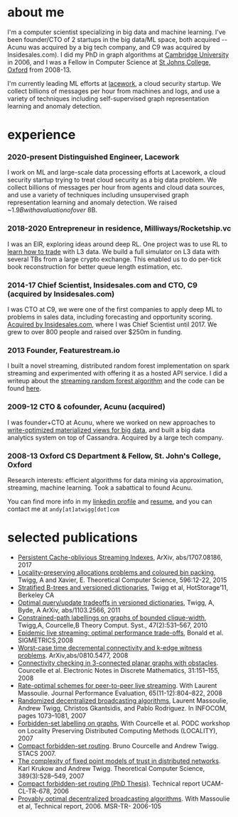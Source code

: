 # about me

I'm a computer scientist specializing in big data and machine learning. I've been founder/CTO of 2 startups in the big data/ML space, both acquired -- Acunu was acquired by a big tech company, and C9 was acquired by Insidesales.com). I did my PhD in graph algorithms at [Cambridge University](https://www.cst.cam.ac.uk/) in 2006, and I was a Fellow in Computer Science at [St Johns College, Oxford](https://www.sjc.ox.ac.uk/) from 2008-13.

I'm currently leading ML efforts at [lacework](http://www.lacework.com), a cloud security startup. We collect billions of messages per hour from machines and logs, and use a variety of techniques including self-supervised graph representation learning and anomaly detection.



# experience

### 2020-present Distinguished Engineer, Lacework
I work on ML and large-scale data processing efforts at Lacework, a cloud security startup trying to treat cloud security as a big data problem. We collect billions of messages per hour from agents and cloud data sources, and use a variety of techniques including unsupervised graph representation learning and anomaly detection. We raised ~$1.9B with a valuation of over ~$8B.

### 2018-2020 Entrepreneur in residence, Milliways/Rocketship.vc
I was an EIR, exploring ideas around deep RL. One project was to use RL to [learn how to trade](https://medium.com/@andytwigg/learning-to-trade-with-deep-rl-666ed6bbd921
) with L3 data. We build a full simulator on L3 data with several TBs from a large crypto exchange. This enabled us to do per-tick book reconstruction for better queue length estimation, etc.

### 2014-17 Chief Scientist, Insidesales.com and CTO, C9 (acquired by Insidesales.com)
I was CTO at C9, we were one of the first companies to apply deep ML to problems in sales data, including forecasting and opportunity scoring. [Acquired by Insidesales.com](https://blogs.wsj.com/venturecapital/2015/05/28/insidesales-com-acquires-c9-in-predictive-analytics-battle/), where I was Chief Scientist until 2017. We grew to over 800 people and raised over $250m in funding.

### 2013 Founder, Featurestream.io
I built a novel streaming, distributed random forest implementation on spark streaming and experimented with offering it as a hosted API service. I did a writeup about the [streaming random forest algorithm](https://medium.com/@andytwigg/featurestream-io-random-forests-6992b03b521) and the code can be found [here](https://github.com/featurestream/featurestream-client).

### 2009-12 CTO & cofounder, Acunu (acquired)
I was founder+CTO at Acunu, where we worked on new approaches to [write-optimized materialized views for big data](https://arxiv.org/abs/1103.4282), and built a big data analytics system on top of Cassandra. Acquired by a large tech company.

### 2008-13 Oxford CS Department & Fellow, St. John's College, Oxford
Research interests: efficient algorithms for data mining via approximation, streaming, machine learning. Took a sabattical to found Acunu.

You can find more info in my [linkedin profile](https://www.linkedin.com/in/andytwigg/) and [resume](resume.pdf), and you can contact me at `andy[at]atwigg[dot]com`

# selected publications

* [Persistent Cache-oblivious Streaming Indexes](https://arxiv.org/abs/1707.08186), ArXiv, abs/1707.08186, 2017
* [Locality-preserving allocations problems and coloured bin packing](https://arxiv.org/abs/1508.03992), Twigg, A and Xavier, E. Theoretical
Computer Science, 596:12-22, 2015
* [Stratified B-trees and versioned dictionaries](https://arxiv.org/abs/1103.4282), Twigg et al, HotStorage’11, Berkeley CA
* [Optimal query/update tradeoffs in versioned dictionaries](https://arxiv.org/abs/1103.2566), Twigg, A, Byde, A ArXiv, abs/1103.2566, 2011
* [Constrained-path labellings on graphs of bounded clique-width](https://www.cs.ox.ac.uk/people/andy.twigg/pubs/2010-tocs.pdf), Twigg,A, Courcelle,B Theory Comput. Syst., 47(2):531–567, 2010
* [Epidemic live streaming: optimal performance trade-offs](https://inria.hal.science/hal-00668529/document), Bonald et al. SIGMETRICS,2008
* [Worst-case time decremental connectivity and k-edge witness problems](https://arxiv.org/abs/0810.5477). ArXiv,abs/0810.5477, 2008
* [Connectivity checking in 3-connected planar graphs with obstacles](https://www.sciencedirect.com/science/article/abs/pii/S157106530800084X). Courcelle et al. Electronic Notes in Discrete Mathematics, 31:151–155, 2008
* [Rate-optimal schemes for peer-to-peer live streaming](https://www.researchgate.net/publication/222690528_Rate-optimal_schemes_for_Peer-to-Peer_live_streaming). With Laurent Massoulie. Journal Performance Evaluation, 65(11-12):804–822, 2008
* [Randomized decentralized broadcasting algorithms](https://ieeexplore.ieee.org/document/4215711), Laurent Massoulie, Andrew Twigg, Christos Gkantsidis, and Pablo Rodriguez. In INFOCOM, pages 1073–1081, 2007
* [Forbidden-set labelling on graphs](https://dept-info.labri.fr/~gavoille/article/CGKT07), With Courcelle et al. PODC workshop on Locality Preserving Distributed Computing Methods (LOCALITY), 2007
* [Compact forbidden-set routing](https://link.springer.com/chapter/10.1007/978-3-540-70918-3_4). Bruno Courcelle and Andrew Twigg. STACS 2007.
* [The complexity of fixed point models of trust in distributed networks](https://www.sciencedirect.com/science/article/pii/S0304397507006664). Karl Krukow and Andrew Twigg.
Theoretical Computer Science, 389(3):528–549, 2007
* [Compact forbidden-set routing (PhD Thesis)](https://www.cl.cam.ac.uk/techreports/UCAM-CL-TR-678.pdf). Technical report UCAM- CL-TR-678, 2006
* [Provably optimal decentralized broadcasting algorithms](https://citeseerx.ist.psu.edu/document?repid=rep1&type=pdf&doi=21a487282c4c4a2f8df4039fcab6877d9c347121). With Massoulie et al, Technical report, 2006. MSR-TR- 2006-105
